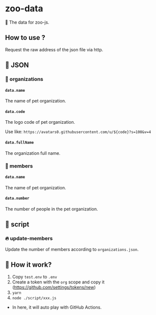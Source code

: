 # zoo-data
🍩 The data for zoo-js.

## How to use ?

Request the raw address of the json file via http.

## 🌟 JSON

### 🎈 organizations

#### `data.name`

The name of pet organization.

#### `data.code`

The logo code of pet organization.

Use like: `https://avatars0.githubusercontent.com/u/${code}?s=100&v=4`

#### `data.fullName`

The organization full name.

### 🎈 members

#### `data.name`

The name of pet organization.

#### `data.number`

The number of people in the pet organization.

## 🌈 script

### 🔥 update-members

Update the number of members according to `organizations.json`.

## 💬 How it work?

1. Copy `test.env` to `.env`
2. Create a token with the `org` scope and copy it (https://github.com/settings/tokens/new)
3. `yarn`
4. `node ./script/xxx.js`

- In here, it will auto play with GitHub Actions.
